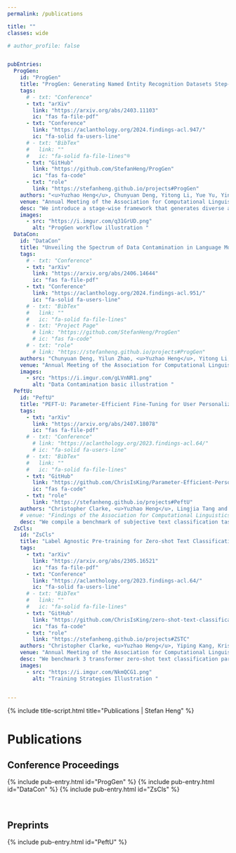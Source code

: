 ```yaml
---
permalink: /publications

title: ""
classes: wide

# author_profile: false


pubEntries:
  ProgGen:
    id: "ProgGen"
    title: "ProgGen: Generating Named Entity Recognition Datasets Step-by-step with Self-Reflexive Large Language Models"
    tags:
      # - txt: "Conference"
      - txt: "arXiv"
        link: "https://arxiv.org/abs/2403.11103"
        ic: "fas fa-file-pdf"
      - txt: "Conference"
        link: "https://aclanthology.org/2024.findings-acl.947/"
        ic: "fa-solid fa-users-line"
      # - txt: "BibTex"
      #   link: ""
      #   ic: "fa-solid fa-file-lines"®
      - txt: "GitHub"
        link: "https://github.com/StefanHeng/ProgGen"
        ic: "fas fa-code"
      - txt: "role"
        link: "https://stefanheng.github.io/projects#ProgGen"
    authors: "<u>Yuzhao Heng</u>, Chunyuan Deng, Yitong Li, Yue Yu, Yinghao Li, Rongzhi Zhang and Chao Zhang"
    venue: "Annual Meeting of the Association for Computational Linguistics (ACL) Findings, 2024"
    desc: "We introduce a stage-wise framework that generates diverse and accurate NER training datasets given only under 10 annotated instances. On 4 datasets we experiment on, DeBERTa models fine-tuned on the generated datasets out-perform/perform similarly to GPT-3.5 few-shot prompting. "
    images:
      - src: "https://i.imgur.com/q31GrUD.png"
        alt: "ProgGen workflow illustration "
  DataCon:
    id: "DataCon"
    title: "Unveiling the Spectrum of Data Contamination in Language Model: A Survey from Detection to Remediation"
    tags:
      # - txt: "Conference"
      - txt: "arXiv"
        link: "https://arxiv.org/abs/2406.14644"
        ic: "fas fa-file-pdf"
      - txt: "Conference"
        link: "https://aclanthology.org/2024.findings-acl.951/"
        ic: "fa-solid fa-users-line"
      # - txt: "BibTex"
      #   link: ""
      #   ic: "fa-solid fa-file-lines"
      # - txt: "Project Page"
        # link: "https://github.com/StefanHeng/ProgGen"
        # ic: "fas fa-code"
      # - txt: "role"
        # link: "https://stefanheng.github.io/projects#ProgGen"
    authors: "Chunyuan Deng, Yilun Zhao, <u>Yuzhao Heng</u>, Yitong Li, Jiannan Cao, Xiangru Tang, Arman Cohan"
    venue: "Annual Meeting of the Association for Computational Linguistics (ACL) Findings, 2024"
    images:
      - src: "https://i.imgur.com/gLVnNR1.png"
        alt: "Data Contamination basic illustration "
  PeftU:
    id: "PeftU"
    title: "PEFT-U: Parameter-Efficient Fine-Tuning for User Personalization"
    tags:
      - txt: "arXiv"
        link: "https://arxiv.org/abs/2407.18078"
        ic: "fas fa-file-pdf"
      # - txt: "Conference"
        # link: "https://aclanthology.org/2023.findings-acl.64/"
        # ic: "fa-solid fa-users-line"
      # - txt: "BibTex"
      #   link: ""
      #   ic: "fa-solid fa-file-lines"
      - txt: "GitHub"
        link: "https://github.com/ChrisIsKing/Parameter-Efficient-Personalization"
        ic: "fas fa-code"
      - txt: "role"
        link: "https://stefanheng.github.io/projects#PeftU"
    authors: "Christopher Clarke, <u>Yuzhao Heng</u>, Lingjia Tang and Jason Mars"
    # venue: "Findings of the Association for Computational Linguistics (ACL), 2023"
    desc: "We compile a benchmark of subjective text classification tasks for personalization, where user preferences may differ for the same input. The benchmark contains 11 datasets spanning hate-speech, sentiment and humor, with high inter-annotator disagreement. "
  ZsCls:
    id: "ZsCls"
    title: "Label Agnostic Pre-training for Zero-shot Text Classification"
    tags:
      - txt: "arXiv"
        link: "https://arxiv.org/abs/2305.16521"
        ic: "fas fa-file-pdf"
      - txt: "Conference"
        link: "https://aclanthology.org/2023.findings-acl.64/"
        ic: "fa-solid fa-users-line"
      # - txt: "BibTex"
      #   link: ""
      #   ic: "fa-solid fa-file-lines"
      - txt: "GitHub"
        link: "https://github.com/ChrisIsKing/zero-shot-text-classification"
        ic: "fas fa-code"
      - txt: "role"
        link: "https://stefanheng.github.io/projects#ZSTC"
    authors: "Christopher Clarke, <u>Yuzhao Heng</u>, Yiping Kang, Krisztian Flautner, Lingjia Tang and Jason Mars"
    venue: "Annual Meeting of the Association for Computational Linguistics (ACL) Findings, 2023"
    desc: "We benchmark 3 transformer zero-shot text classification paradigms (cross-encoding, dual-encoding, generative) on 18 classification datasets among 3 domains with unseen labels during training. We found that integrating the dataset domain into training improves accuracy by 1% on average."
    images:
      - src: "https://i.imgur.com/NkmQCG1.png"
        alt: "Training Strategies Illustration "


---
```

{% include title-script.html title="Publications | Stefan Heng" %}


# Publications

## Conference Proceedings

{% include pub-entry.html id="ProgGen" %}
{% include pub-entry.html id="DataCon" %}
{% include pub-entry.html id="ZsCls" %}

<br>


## Preprints

{% include pub-entry.html id="PeftU" %}

<br>




